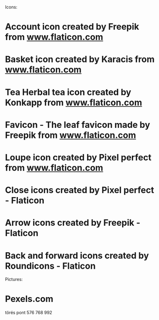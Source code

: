 Icons:

# Account icon created by Freepik from www.flaticon.com
# Basket icon created by Karacis from www.flaticon.com
# Tea Herbal tea icon created by Konkapp from www.flaticon.com
# Favicon - The leaf favicon made by Freepik from www.flaticon.com
# Loupe icon created by Pixel perfect from www.flaticon.com
# Close icons created by Pixel perfect - Flaticon
# Arrow icons created by Freepik - Flaticon
# Back and forward icons created by Roundicons - Flaticon



Pictures:

# Pexels.com

törés pont 576 768 992

